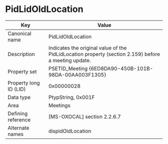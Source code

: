 # PidLidOldLocation

| Key | Value |
|---|---|
| Canonical name | PidLidOldLocation |
| Description | Indicates the original value of the PidLidLocation property (section 2.159) before a meeting update. |
| Property set | PSETID_Meeting {6ED8DA90-450B-101B-98DA-00AA003F1305} |
| Property long ID (LID) | 0x00000028 |
| Data type | PtypString, 0x001F |
| Area | Meetings |
| Defining reference | [MS-OXOCAL] section 2.2.6.7 |
| Alternate names | dispidOldLocation |
